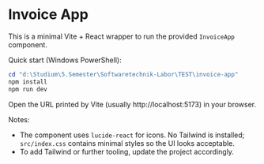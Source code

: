 # Invoice App

This is a minimal Vite + React wrapper to run the provided `InvoiceApp` component.

Quick start (Windows PowerShell):

```powershell
cd "d:\Studium\5.Semester\Softwaretechnik-Labor\TEST\invoice-app"
npm install
npm run dev
```

Open the URL printed by Vite (usually http://localhost:5173) in your browser.

Notes:
- The component uses `lucide-react` for icons. No Tailwind is installed; `src/index.css` contains minimal styles so the UI looks acceptable.
- To add Tailwind or further tooling, update the project accordingly.
